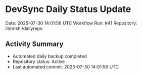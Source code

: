 # DevSync Daily Status Update
Date: 2025-07-30 14:01:56 UTC
Workflow Run: #41
Repository: iitmrishi/dailyrepo

## Activity Summary
- Automated daily backup completed
- Repository status: Active
- Last automated commit: 2025-07-30 14:01:56 UTC
